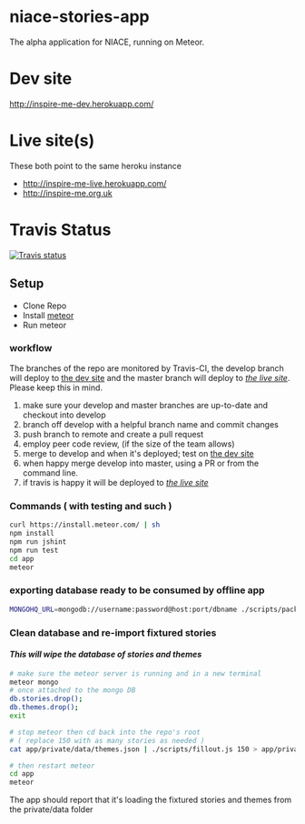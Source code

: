niace-stories-app
=================

The alpha application for NIACE, running on Meteor.

# Dev site

http://inspire-me-dev.herokuapp.com/

# Live site(s)

These both point to the same heroku instance

- http://inspire-me-live.herokuapp.com/
- http://inspire-me.org.uk

# Travis Status
[![Travis status](https://travis-ci.org/Heydon/niace-stories-app.svg)](https://travis-ci.org/Heydon/niace-stories-app)

## Setup

- Clone Repo
- Install [meteor](https://www.meteor.com/)
- Run meteor

### workflow

The branches of the repo are monitored by Travis-CI, the develop branch will deploy to [the dev site](http://inspire-me-dev.herokuapp.com/) and the master branch will deploy to [_the live site_](http://inspire-me.org.uk). Please keep this in mind.

1. make sure your develop and master branches are up-to-date and checkout into develop
2. branch off develop with a helpful branch name and commit changes
3. push branch to remote and create a pull request
4. employ peer code review, (if the size of the team allows)
5. merge to develop and when it's deployed; test on [the dev site](http://inspire-me-dev.herokuapp.com/)
6. when happy merge develop into master, using a PR or from the command line.
7. if travis is happy it will be deployed to [_the live site_](http://inspire-me.org.uk)

### Commands ( with testing and such )
```bash
curl https://install.meteor.com/ | sh
npm install
npm run jshint
npm run test
cd app
meteor
```

### exporting database ready to be consumed by offline app
```bash
MONGOHQ_URL=mongodb://username:password@host:port/dbname ./scripts/packageOfflineDatabase.js
```

### Clean database and re-import fixtured stories
#### ***This will wipe the database of stories and themes***

```bash
# make sure the meteor server is running and in a new terminal
meteor mongo
# once attached to the mongo DB
db.stories.drop();
db.themes.drop();
exit

# stop meteor then cd back into the repo's root
# ( replace 150 with as many stories as needed )
cat app/private/data/themes.json | ./scripts/fillout.js 150 > app/private/data/stories.json

# then restart meteor
cd app
meteor
```

The app should report that it's loading the fixtured stories and themes from the private/data folder
